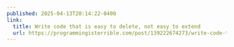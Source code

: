 ```yaml
---
published: 2025-04-13T20:14:22-0400
link:
  title: Write code that is easy to delete, not easy to extend
  url: https://programmingisterrible.com/post/139222674273/write-code-that-is-easy-to-delete-not-easy-to
---
```

